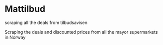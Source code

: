 # Mattilbud
scraping all the deals from tilbudsavisen


Scraping the deals and discounted prices from all the mayor supermarkets in Norway
